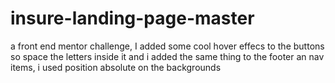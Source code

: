 # insure-landing-page-master
a front end mentor challenge, I added some cool hover effecs to the buttons so space the letters inside it and i added the same thing to the footer an nav items, i used position absolute on the backgrounds
